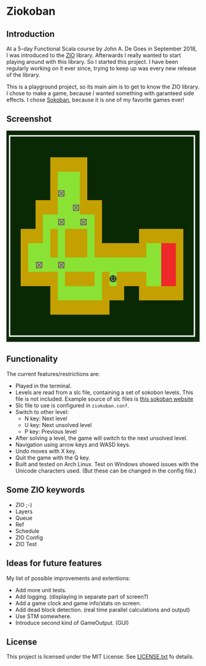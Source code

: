 # Ziokoban

## Introduction

At a 5-day Functional Scala course by John A. De Goes in September 2018, I was introduced to the [ZIO](https://zio.dev) library. Afterwards I really wanted to start playing around with this library. So I started this project.
I have been regularly working on it ever since, trying to keep up was every new release of the library.

This is a playground project, so its main aim is to get to know the ZIO library. I chose to make a game, because I wanted something with garanteed side effects. I chose [Sokoban](https://en.wikipedia.org/wiki/Sokoban), because it is one of my favorite games ever!

## Screenshot

![screenshot](images/screenshot.png)

## Functionality
The current features/restrictions are:
- Played in the terminal.
- Levels are read from a slc file, containing a set of sokobon levels. This file is not included.
  Example source of slc files is [this sokoban website](http://www.sourcecode.se/sokoban/levels)
- Slc file to use is configured in `ziokoban.conf`.  
- Switch to other level:
  - N key: Next level
  - U key: Next unsolved level 
  - P key: Previous level 
- After solving a level, the game will switch to the next unsolved level.  
- Navigation using arrow keys and WASD keys.
- Undo moves with X key.
- Quit the game with the Q key.
- Built and tested on Arch Linux. Test on Windows showed issues with the Unicode characters used. (But these can be changed in the config file.)

## Some ZIO keywords
- ZIO ;-)
- Layers
- Queue
- Ref
- Schedule
- ZIO Config
- ZIO Test
 
## Ideas for future features 
My list of possible improvements and extentions:
- Add more unit tests.
- Add logging. (displaying in separate part of screen?)
- Add a game clock and game info/stats on screen.
- Add dead block detection. (real time parallel calculations and output)
- Use STM somewhere.
- Introduce second kind of GameOutput. (GUI)

## License
This project is licensed under the MIT License. See [LICENSE.txt](LICENSE.txt) fo details.

